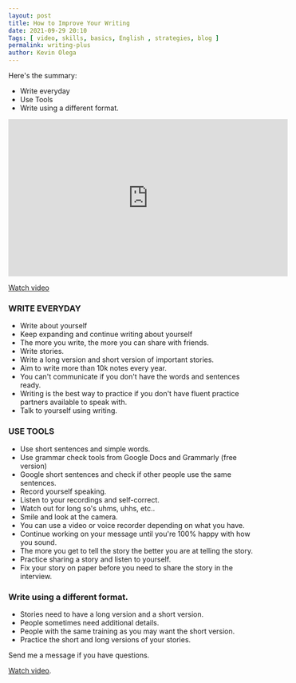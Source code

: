 ```yaml
--- 
layout: post 
title: How to Improve Your Writing
date: 2021-09-29 20:10
Tags: [ video, skills, basics, English , strategies, blog ]
permalink: writing-plus 
author: Kevin Olega 
--- 
```

Here's the summary:

- Write everyday
- Use Tools 
- Write using a different format.

<iframe width="560" height="315" src="https://www.youtube.com/embed/0bDteJFvrCY" title="YouTube video player" frameborder="0" allow="accelerometer; autoplay; clipboard-write; encrypted-media; gyroscope; picture-in-picture" allowfullscreen></iframe>

[Watch video](https://www.youtube.com/watch?v=0bDteJFvrCY)


### WRITE EVERYDAY

- Write about yourself
- Keep expanding and continue writing about yourself
- The more you write, the more you can share with friends.
- Write stories. 
- Write a long version and short version of important stories.
- Aim to write more than 10k notes every year.
- You can't communicate if you don't have the words and sentences ready. 
- Writing is the best way to practice if you don't have fluent practice partners available to speak with.
- Talk to yourself using writing.

### USE TOOLS 

- Use short sentences and simple words.
- Use grammar check tools from Google Docs and Grammarly (free version)
- Google short sentences and check if other people use the same sentences.
- Record yourself speaking.
- Listen to your recordings and self-correct. 
- Watch out for long so's uhms, uhhs, etc..
- Smile and look at the camera.
- You can use a video or voice recorder depending on what you have.
- Continue working on your message until you're 100% happy with how you sound. 
- The more you get to tell the story the better you are at telling the story. 
- Practice sharing a story and listen to yourself.
- Fix your story on paper before you need to share the story in the interview.

### Write using a different format.

- Stories need to have a long version and a short version.
- People sometimes need additional details.
- People with the same training as you may want the short version. 
- Practice the short and long versions of your stories.

Send me a message if you have questions.

[Watch video](https://www.youtube.com/watch?v=0bDteJFvrCY).
